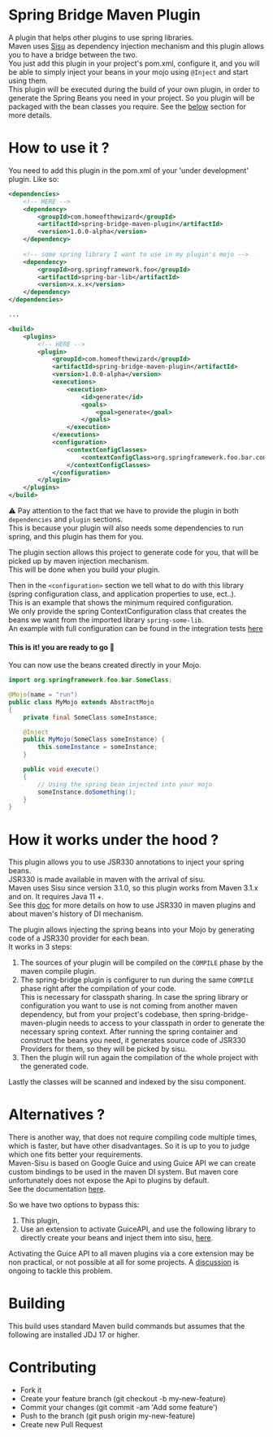 ﻿# Spring Bridge Maven Plugin
A plugin that helps other plugins to use spring libraries.  
Maven uses [Sisu](https://eclipse.github.io/sisu.inject/) as dependency injection mechanism and this plugin allows you to have a bridge between the two.  
You just add this plugin in your project's pom.xml, configure it, and you will be able to simply inject your beans in your mojo using `@Inject` and start using them.   
This plugin will be executed during the build of your own plugin, in order to generate the Spring Beans you need in your project. So you plugin will be packaged with the bean classes you require. See the [below](#how-it-works-under-the-hood--) section for more details.
  
# How to use it ?
You need to add this plugin in the pom.xml of your 'under development' plugin. Like so:  
```xml
<dependencies>
    <!-- HERE -->
    <dependency>
        <groupId>com.homeofthewizard</groupId>
        <artifactId>spring-bridge-maven-plugin</artifactId>
        <version>1.0.0-alpha</version>
    </dependency>
    
    <!-- some spring library I want to use in my plugin's mojo -->
    <dependency>
        <groupId>org.springframework.foo</groupId>
        <artifactId>spring-bar-lib</artifactId>
        <version>x.x.x</version>
    </dependency>
</dependencies>

...

<build>
    <plugins>
        <!-- HERE -->
        <plugin>
            <groupId>com.homeofthewizard</groupId>
            <artifactId>spring-bridge-maven-plugin</artifactId>
            <version>1.0.0-alpha</version>
            <executions>
                <execution>
                    <id>generate</id>
                    <goals>
                        <goal>generate</goal>
                    </goals>
                </execution>
            </executions>
            <configuration>
                <contextConfigClasses>
                    <contextConfigClass>org.springframework.foo.bar.config.SomeBeansConfiguration</contextConfigClass>
                </contextConfigClasses>
            </configuration>
        </plugin>
    </plugins>
</build>
```
  
⚠️ Pay attention to the fact that we have to provide the plugin in both `dependencies` and `plugin` sections.  
This is because your plugin will also needs some dependencies to run spring, and this plugin has them for you.  
  
The plugin section allows this project to generate code for you, that will be picked up by maven injection mechanism.  
This will be done when you build your plugin.  
   
Then in the `<configuration>` section we tell what to do with this library (spring configuration class, and application properties to use, ect..).  
This is an example that shows the minimum required configuration.  
We only provide the spring ContextConfiguration class that creates the beans we want from the imported library `spring-some-lib`.  
An example with full configuration can be found in the integration tests [here](./src/it/example/plugin/pom.xml)    
  
#### This is it! you are ready to go :rocket:
You can now use the beans created directly in your Mojo.

```java
import org.springframework.foo.bar.SomeClass;

@Mojo(name = "run")
public class MyMojo extends AbstractMojo
{
    private final SomeClass someInstance;

    @Inject
    public MyMojo(SomeClass someInstance) {
        this.someInstance = someInstance;
    }

    public void execute()
    {
        // Using the spring bean injected into your mojo
        someInstance.doSomething();
    }
}
```


# How it works under the hood ? 
This plugin allows you to use JSR330 annotations to inject your spring beans.  
JSR330 is made available in maven with the arrival of sisu.   
Maven uses Sisu since version 3.1.0, so this plugin works from Maven 3.1.x and on. It requires Java 11 +.    
See this [doc](https://maven.apache.org/maven-jsr330.html) for more details on how to use JSR330 in maven plugins and about maven's history of DI mechanism.   

The plugin allows injecting the spring beans into your Mojo by generating code of a JSR330 provider for each bean.   
It works in 3 steps:  
1. The sources of your plugin will be compiled on the `COMPILE` phase by the maven compile plugin.  
2. The spring-bridge plugin is configurer to run during the same `COMPILE` phase right after the compilation of your code.  
This is necessary for classpath sharing. In case the spring library or configuration you want to use is not coming from another maven dependency, but from your project's codebase, then spring-bridge-maven-plugin needs to access to your classpath in order to generate the necessary spring context. After running the spring container and construct the beans you need, it generates source code of JSR330 Providers for them, so they will be picked by sisu.  
3. Then the plugin will run again the compilation of the whole project with the generated code.  

Lastly the classes will be scanned and indexed by the sisu component.

# Alternatives ?
There is another way, that does not require compiling code multiple times, which is faster, but have other disadvantages. So it is up to you to judge which one fits better your requirements.  
Maven-Sisu is based on Google Guice and using Guice API we can create custom bindings to be used in the maven DI system. But maven core unfortunately does not expose the Api to plugins by default.  
See the documentation [here](https://eclipse-sisu.github.io/sisu-project/plexus/index.html#custombinding).    
  
So we have two options to bypass this:  
1. This plugin,  
2. Use an extension to activate GuiceAPI, and use the following library to directly create your beans and inject them into sisu, [here](https://github.com/HomeOfTheWizard/spring-bridge-maven).

Activating the Guice API to all maven plugins via a core extension may be non practical, or not possible at all for some projects.
A [discussion](https://issues.apache.org/jira/browse/MNG-7921) is ongoing to tackle this problem.

# Building

This build uses standard Maven build commands but assumes that the following are installed JDJ  17 or higher.

# Contributing

* Fork it 
* Create your feature branch (git checkout -b my-new-feature)
* Commit your changes (git commit -am 'Add some feature')
* Push to the branch (git push origin my-new-feature)
* Create new Pull Request
